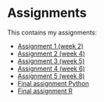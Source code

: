 # Assignments
This contains my assignments:
- [Assignment 1 (week 2)](https://github.com/Rstuiver97/Assignments/blob/master/Assignment%201%20(Week%202).ipynb)
- [Assignment 2 (week 4)](https://github.com/Rstuiver97/Assignments/blob/master/Assignment%202%20(Week%204).ipynb)
- [Assignment 3 (week 5)](https://github.com/Rstuiver97/Assignments/blob/master/Assignment%203%20(Week%205).ipynb)
- [Assignment 4 (week 6)](https://github.com/Rstuiver97/Assignments/blob/master/Assignment%204%20(Week%206).ipynb)
- [Assignment 5 (week 8)](https://github.com/Rstuiver97/Assignments/blob/master/Assignment%205%20(Week%208).ipynb)
- [Final assignment Python](https://github.com/Rstuiver97/Assignments/blob/master/Final_Assignment_Python_1_students.ipynb)
- [Final assignment R](https://github.com/Rstuiver97/Assignments/blob/master/OECD_R_exam.ipynb)

